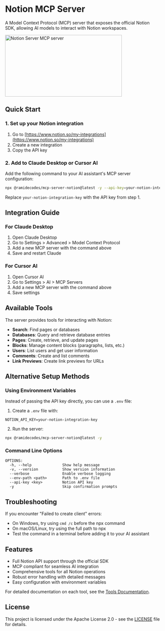 # Notion MCP Server

A Model Context Protocol (MCP) server that exposes the official Notion SDK, allowing AI models to interact with Notion workspaces.

<a href="https://glama.ai/mcp/servers/bjc5iac7gt">
  <img width="380" height="200" src="https://glama.ai/mcp/servers/bjc5iac7gt/badge" alt="Notion Server MCP server" />
</a>

## Quick Start

### 1. Set up your Notion integration

1. Go to [https://www.notion.so/my-integrations](https://www.notion.so/my-integrations)
2. Create a new integration
3. Copy the API key

### 2. Add to Claude Desktop or Cursor AI

Add the following command to your AI assistant's MCP server configuration:

```bash
npx @ramidecodes/mcp-server-notion@latest -y --api-key=your-notion-integration-key
```

Replace `your-notion-integration-key` with the API key from step 1.

## Integration Guide

### For Claude Desktop

1. Open Claude Desktop
2. Go to Settings > Advanced > Model Context Protocol
3. Add a new MCP server with the command above
4. Save and restart Claude

### For Cursor AI

1. Open Cursor AI
2. Go to Settings > AI > MCP Servers
3. Add a new MCP server with the command above
4. Save settings

## Available Tools

The server provides tools for interacting with Notion:

- **Search**: Find pages or databases
- **Databases**: Query and retrieve database entries
- **Pages**: Create, retrieve, and update pages
- **Blocks**: Manage content blocks (paragraphs, lists, etc.)
- **Users**: List users and get user information
- **Comments**: Create and list comments
- **Link Previews**: Create link previews for URLs

## Alternative Setup Methods

### Using Environment Variables

Instead of passing the API key directly, you can use a `.env` file:

1. Create a `.env` file with:

```
NOTION_API_KEY=your-notion-integration-key
```

2. Run the server:

```bash
npx @ramidecodes/mcp-server-notion@latest -y
```

### Command Line Options

```
OPTIONS:
  -h, --help              Show help message
  -v, --version           Show version information
  --verbose               Enable verbose logging
  --env-path <path>       Path to .env file
  --api-key <key>         Notion API key
  -y                      Skip confirmation prompts
```

## Troubleshooting

If you encounter "Failed to create client" errors:

- On Windows, try using `cmd /c` before the npx command
- On macOS/Linux, try using the full path to npx
- Test the command in a terminal before adding it to your AI assistant

## Features

- Full Notion API support through the official SDK
- MCP compliant for seamless AI integration
- Comprehensive tools for all Notion operations
- Robust error handling with detailed messages
- Easy configuration with environment variables

For detailed documentation on each tool, see the [Tools Documentation](docs/TOOLS.md).

## License

This project is licensed under the Apache License 2.0 - see the [LICENSE](LICENSE) file for details.

